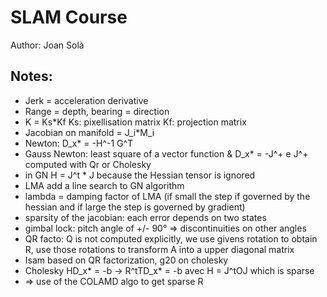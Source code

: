 # SLAM Course

Author: Joan Solà

Notes:
---
* Jerk = acceleration derivative
* Range = depth, bearing = direction
* K = Ks*Kf Ks: pixellisation matrix Kf: projection matrix
* Jacobian on manifold = J_i*M_i
* Newton: D_x* = -H^-1 G^T
* Gauss Newton: least square of a vector function & D_x* = -J^+ e J^+ computed with Qr or Cholesky
* in GN H = J^t * J because the Hessian tensor is ignored 
* LMA add a line search to GN algorithm
* lambda = damping factor of LMA (if small the step if governed by the hessian and if large the step is governed by gradient)
* sparsity of the jacobian: each error depends on two states
* gimbal lock: pitch angle of +/- 90° => discontinuities on other angles
* QR facto: Q is not computed explicitly, we use givens rotation to obtain R, use those rotations to transform A into a upper diagonal matrix
* Isam based on QR factorization, g20 on cholesky
* Cholesky HD_x* = -b -> R^tTD_x* = -b avec H = J^tOJ which is sparse
* => use of the COLAMD algo to get sparse R